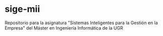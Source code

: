 # sige-mii
Repositorio para la asignatura "Sistemas Inteligentes para la Gestión en la Empresa" del Máster en Ingeniería Informática de la UGR

